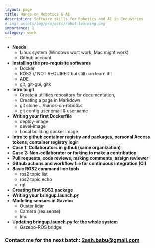 ```yaml
---
layout: page
title: Hands-on Robotics & AI
description: Software skills for Robotics and AI in Industries
# img: assets/img/projects/robot-learning.png
importance: 1
category: work
---
```


* **Needs**
	* Linux system (Windows wont work, Mac might work)
	* Github account
* **Installing the pre-requisite softwares**
	* Docker
	* ROS2 // NOT REQUIRED but still can learn it!!
	* ADE
	* git, git-gui, gitk
* **Intro to git**
	* Create a utilities repository for documentation, 
	* Creating a page in Markdown
	* git clone .../hands-on-robotics
	* git config user.email & user.name
* **Writing your first Dockerfile**
	* deploy-image
	* devel-image
	* Local building docker image
* **Intro to github container registry and packages, personal Access tokens, container registry login**
* **Case 1: Collaborators in github (same organization)**
* **Case 2: Non-collaborator or forking to make a contribution**
* **Pull requests, code reviews, making comments, assign reviewer**
* **Github actions and workflow file for continuous integration (CI)**
* **Basic ROS2 command line tools**
	* ros2 topic list
	* ros2 topic echo
	* rqt
* **Creating first ROS2 package**
* **Writing your bringup.launch.py**
* **Modeling sensors in Gazebo**
	* Ouster lidar
	* Camera (realsense)
	* Imu
* **Updating bringup.launch.py for the whole system**
	* Gazebo-ROS bridge
	

### Contact me for the next batch: 2ash.babu@gmail.com ###
